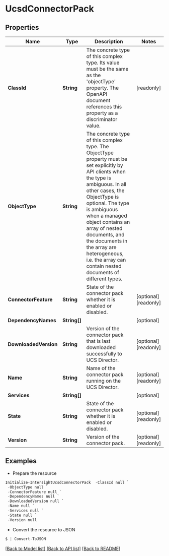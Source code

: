 # UcsdConnectorPack
## Properties

Name | Type | Description | Notes
------------ | ------------- | ------------- | -------------
**ClassId** | **String** | The concrete type of this complex type. Its value must be the same as the &#39;objectType&#39; property. The OpenAPI document references this property as a discriminator value. | [readonly] 
**ObjectType** | **String** | The concrete type of this complex type. The ObjectType property must be set explicitly by API clients when the type is ambiguous. In all other cases, the  ObjectType is optional.  The type is ambiguous when a managed object contains an array of nested documents, and the documents in the array are heterogeneous, i.e. the array can contain nested documents of different types. | 
**ConnectorFeature** | **String** | State of the connector pack whether it is enabled or disabled. | [optional] [readonly] 
**DependencyNames** | **String[]** |  | [optional] 
**DownloadedVersion** | **String** | Version of the connector pack that is last downloaded successfully to UCS Director. | [optional] [readonly] 
**Name** | **String** | Name of the connector pack running on the UCS Director. | [optional] [readonly] 
**Services** | **String[]** |  | [optional] 
**State** | **String** | State of the connector pack whether it is enabled or disabled. | [optional] [readonly] 
**Version** | **String** | Version of the connector pack. | [optional] [readonly] 

## Examples

- Prepare the resource
```powershell
Initialize-IntersightUcsdConnectorPack  -ClassId null `
 -ObjectType null `
 -ConnectorFeature null `
 -DependencyNames null `
 -DownloadedVersion null `
 -Name null `
 -Services null `
 -State null `
 -Version null
```

- Convert the resource to JSON
```powershell
$ | Convert-ToJSON
```

[[Back to Model list]](../README.md#documentation-for-models) [[Back to API list]](../README.md#documentation-for-api-endpoints) [[Back to README]](../README.md)

